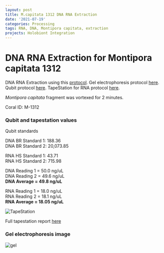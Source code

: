 ```yaml
---
layout: post
title: M.capitata 1312 DNA RNA Extraction
date: '2021-07-19'
categories: Processing
tags: RNA, DNA, Montipora capitata, extraction
projects: Holobiont Integration
---
```


# DNA RNA Extraction for Montipora capitata 1312

DNA RNA Extraction using this [protocol](https://github.com/emmastrand/EmmaStrand_Notebook/blob/master/_posts/2019-05-31-Zymo-Duet-RNA-DNA-Extraction-Protocol.md). Gel electrophoresis protocol [here](https://github.com/emmastrand/EmmaStrand_Notebook/blob/master/_posts/2019-07-16-Gel-Electrophoresis-Protocol.md). Qubit protocol [here](https://github.com/emmastrand/EmmaStrand_Notebook/blob/master/_posts/2019-05-31-Qubit-Protocol.md). TapeStation for RNA protocol [here](https://github.com/emmastrand/EmmaStrand_Notebook/blob/master/_posts/2019-05-31-TapeStation-Protocol.md).  

*Montipora capitata* fragment was vortexed for 2 minutes.

Coral ID: M-1312  

### Qubit and tapestation values

Qubit standards

DNA BR Standard 1: 188.36  
DNA BR Standard 2: 20,073.85  

RNA HS Standard 1: 43.71  
RNA HS Standard 2: 715.98  

DNA Reading 1 = 50.0 ng/uL   
DNA Reading 2 = 49.6 ng/uL   
**DNA Average = 49.8 ng/uL**   

RNA Reading 1 = 18.0 ng/uL   
RNA Reading 2 = 18.1 ng/uL   
**RNA Average = 18.05 ng/uL**

![TapeStation]()

Full tapestation report [here](https://github.com/emmastrand/EmmaStrand_Notebook/blob/master/TapeStation/2021-07-19%20-%2013.41.34.pdf)

### Gel electrophoresis image

![gel]()
